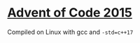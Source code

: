 # [Advent of Code 2015](https://adventofcode.com/2015)

Compiled on Linux with gcc and `-std=c++17`
